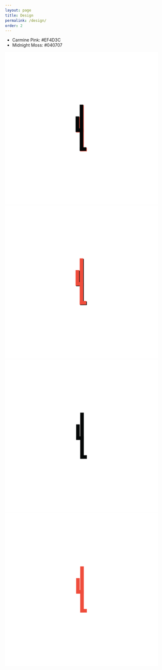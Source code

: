 ```yaml
---
layout: page
title: Design
permalink: /design/
order: 2
---
```


* Carmine Pink:   #EF4D3C
* Midnight Moss:  #040707

![Alt text](/images/logo1_thick_black-01.png)
![Alt text](/images/logo1_thick_red-01.png)
![Alt text](/images/logo1_thin_black-01.png)
![Alt text](/images/logo1_thin_red-01.png)

